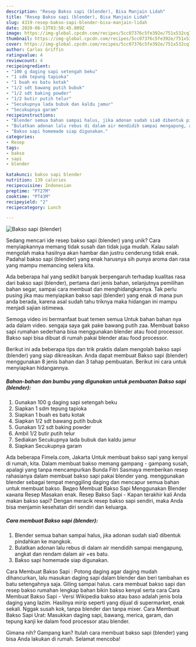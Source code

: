 ```yaml
---
description: "Resep Bakso sapi (blender), Bisa Manjain Lidah"
title: "Resep Bakso sapi (blender), Bisa Manjain Lidah"
slug: 4319-resep-bakso-sapi-blender-bisa-manjain-lidah
date: 2020-06-13T03:58:45.809Z
image: https://img-global.cpcdn.com/recipes/5cc07376c5fe392e/751x532cq70/bakso-sapi-blender-foto-resep-utama.jpg
thumbnail: https://img-global.cpcdn.com/recipes/5cc07376c5fe392e/751x532cq70/bakso-sapi-blender-foto-resep-utama.jpg
cover: https://img-global.cpcdn.com/recipes/5cc07376c5fe392e/751x532cq70/bakso-sapi-blender-foto-resep-utama.jpg
author: Carlos Griffin
ratingvalue: 4
reviewcount: 4
recipeingredient:
- "100 g daging sapi setengah beku"
- "1 sdm tepung tapioka"
- "1 buah es batu kotak"
- "1/2 sdt bawang putih bubuk"
- "1/2 sdt baking powder"
- "1/2 butir putih telur"
- "Secukupnya lada bubuk dan kaldu jamur"
- "Secukupnya garam"
recipeinstructions:
- "Blender semua bahan sampai halus, jika adonan sudah sia0 dibentuk pindahkan ke mangkok."
- "Bulatkan adonan lalu rebus di dalam air mendidih sampai mengapung, angkat dan rendam dalam air +es batu."
- "Bakso sapi homemade siap digunakan."
categories:
- Resep
tags:
- bakso
- sapi
- blender

katakunci: bakso sapi blender 
nutrition: 139 calories
recipecuisine: Indonesian
preptime: "PT27M"
cooktime: "PT43M"
recipeyield: "2"
recipecategory: Lunch

---
```



![Bakso sapi (blender)](https://img-global.cpcdn.com/recipes/5cc07376c5fe392e/751x532cq70/bakso-sapi-blender-foto-resep-utama.jpg)

Sedang mencari ide resep bakso sapi (blender) yang unik? Cara menyiapkannya memang tidak susah dan tidak juga mudah. Kalau salah mengolah maka hasilnya akan hambar dan justru cenderung tidak enak. Padahal bakso sapi (blender) yang enak harusnya sih punya aroma dan rasa yang mampu memancing selera kita.

Ada beberapa hal yang sedikit banyak berpengaruh terhadap kualitas rasa dari bakso sapi (blender), pertama dari jenis bahan, selanjutnya pemilihan bahan segar, sampai cara membuat dan menghidangkannya. Tak perlu pusing jika mau menyiapkan bakso sapi (blender) yang enak di mana pun anda berada, karena asal sudah tahu triknya maka hidangan ini mampu menjadi sajian istimewa.

Semoga video ini bermanfaat buat temen semua Untuk bahan bahan nya ada dalam video. sengaja saya gak pake bawang putih zaa. Membuat bakso sapi rumahan sederhana bisa menggunakan blender atau food processor. Bakso sapi bisa dibuat di rumah pakai blender atau food processor.


Berikut ini ada beberapa tips dan trik praktis dalam mengolah bakso sapi (blender) yang siap dikreasikan. Anda dapat membuat Bakso sapi (blender) menggunakan 8 jenis bahan dan 3 tahap pembuatan. Berikut ini cara untuk menyiapkan hidangannya.

<!--inarticleads1-->

##### Bahan-bahan dan bumbu yang digunakan untuk pembuatan Bakso sapi (blender):

1. Gunakan 100 g daging sapi setengah beku
1. Siapkan 1 sdm tepung tapioka
1. Siapkan 1 buah es batu kotak
1. Siapkan 1/2 sdt bawang putih bubuk
1. Gunakan 1/2 sdt baking powder
1. Ambil 1/2 butir putih telur
1. Sediakan Secukupnya lada bubuk dan kaldu jamur
1. Siapkan Secukupnya garam


Ada beberapa Fimela.com, Jakarta Untuk membuat bakso sapi yang kenyal di rumah, kita. Dalam membuat bakso memang gampang - gampang susah, apalagi yang tanpa mencampurkan Bunda Fitri Sasmaya memberikan resep rahasianya dalam membuat bakso sapi pakai blender yang. menggunakan blender sebagai tempat menggiling daging dan mencapur semua bahan untuk membuat bakso. Видео Membuat Bakso Sapi Menggunakan Blender канала Resep Masakan enak. Resep Bakso Sapi - Kapan terakhir kali Anda makan bakso sapi? Dengan meracik resep bakso sapi sendiri, maka Anda bisa menjamin kesehatan diri sendiri dan keluarga. 

<!--inarticleads2-->

##### Cara membuat Bakso sapi (blender):

1. Blender semua bahan sampai halus, jika adonan sudah sia0 dibentuk pindahkan ke mangkok.
1. Bulatkan adonan lalu rebus di dalam air mendidih sampai mengapung, angkat dan rendam dalam air +es batu.
1. Bakso sapi homemade siap digunakan.


Cara Membuat Bakso Sapi : Potong daging agar daging mudah dihancurkan, lalu masukan daging sapi dalam blender dan beri tambahan es batu setengahnya saja. Giling sampai halus. cara membuat bakso sapi dan resep bakso rumahan lengkap bahan bikin bakso kenyal serta cara Cara Membuat Bakso Sapi - Versi Wikipedia bakso atau baso adalah jenis bola daging yang lazim. Hasilnya mirip seperti yang dijual di supermarket, enak sekali. Nggak susah kok, tanpa blender dan tanpa mixer. Cara Membuat Bakso Sapi Urat: Masukkan daging sapi, bawang, merica, garam, dan tepung kanji ke dalam food processor atau blender. 

Gimana nih? Gampang kan? Itulah cara membuat bakso sapi (blender) yang bisa Anda lakukan di rumah. Selamat mencoba!
